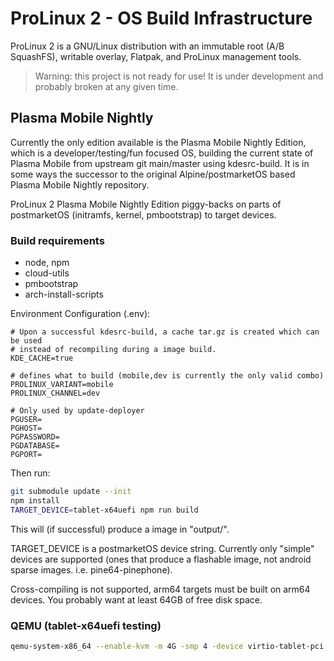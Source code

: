 # ProLinux 2 - OS Build Infrastructure

ProLinux 2 is a GNU/Linux distribution with an immutable root (A/B SquashFS), writable overlay, Flatpak, and ProLinux management tools.


> Warning: this project is not ready for use! It is under development and probably broken at any given time.


## Plasma Mobile Nightly
Currently the only edition available is the Plasma Mobile Nightly Edition, which is a developer/testing/fun focused OS, 
building the current state of Plasma Mobile from upstream git main/master using kdesrc-build. It is in some ways the successor to the original 
Alpine/postmarketOS based Plasma Mobile Nightly repository.

ProLinux 2 Plasma Mobile Nightly Edition piggy-backs on parts of postmarketOS (initramfs, kernel, pmbootstrap) to target devices.

### Build requirements
- node, npm
- cloud-utils
- pmbootstrap
- arch-install-scripts

Environment Configuration (.env):
```env
# Upon a successful kdesrc-build, a cache tar.gz is created which can be used
# instead of recompiling during a image build.
KDE_CACHE=true

# defines what to build (mobile,dev is currently the only valid combo)
PROLINUX_VARIANT=mobile
PROLINUX_CHANNEL=dev

# Only used by update-deployer
PGUSER=
PGHOST=
PGPASSWORD=
PGDATABASE=
PGPORT=
```

Then run:
```sh
git submodule update --init
npm install
TARGET_DEVICE=tablet-x64uefi npm run build
```

This will (if successful) produce a image in "output/".

TARGET_DEVICE is a postmarketOS device string. Currently only "simple" devices are supported (ones that produce a flashable image, not android sparse images. i.e. pine64-pinephone).

Cross-compiling is not supported, arm64 targets must be built on arm64 devices. You probably want at least 64GB of free disk space.


### QEMU (tablet-x64uefi testing)
```sh
qemu-system-x86_64 --enable-kvm -m 4G -smp 4 -device virtio-tablet-pci -device virtio-keyboard-pci -device virtio-vga-gl -display gtk,gl=on -drive if=pflash,format=raw,readonly=on,file=/usr/share/edk2-ovmf/x64/OVMF_CODE.fd -drive id=disk,file=output/tablet-x64uefi.img,if=none -device ahci,id=ahci -device ide-hd,drive=disk,bus=ahci.0 -netdev user,id=net0,hostfwd=tcp::8022-:22 -device virtio-net-pci,netdev=net0
```
